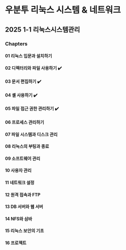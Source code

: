 우분투 리눅스 시스템 & 네트워크
=================================
2025 1-1 리눅스시스템관리
---------------------------------

### Chapters
#### 01 리눅스 입문과 설치하기
#### 02 디렉터리와 파일 사용하기 ✔️
#### 03 문서 편집하기 ✔️
#### 04 셸 사용하기 ✔️
#### 05 파일 접근 권한 관리하기 ✔️
#### 06 프로세스 관리하기
#### 07 파일 시스템과 디스크 관리
#### 08 리눅스의 부팅과 종료
#### 09 소프트웨어 관리
#### 10 사용자 관리
#### 11 네트워크 설정
#### 12 원격 접속과 FTP
#### 13 DB 서버와 웹 서버
#### 14 NFS와 삼바
#### 15 리눅스 보안의 기초
#### 16 프로젝트
